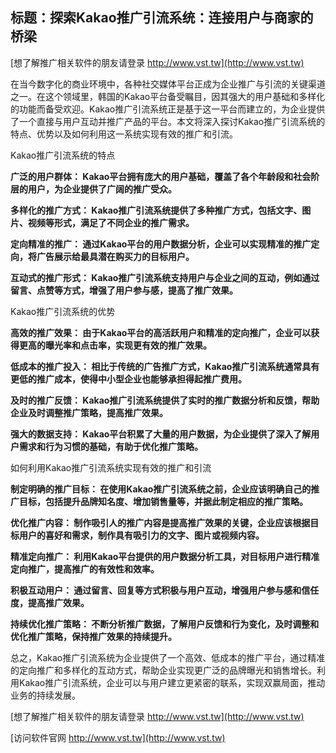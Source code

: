 ## **标题：探索Kakao推广引流系统：连接用户与商家的桥梁**

[想了解推广相关软件的朋友请登录 http://www.vst.tw](http://www.vst.tw)

在当今数字化的商业环境中，各种社交媒体平台正成为企业推广与引流的关键渠道之一。在这个领域里，韩国的Kakao平台备受瞩目，因其强大的用户基础和多样化的功能而备受欢迎。Kakao推广引流系统正是基于这一平台而建立的，为企业提供了一个直接与用户互动并推广产品的平台。本文将深入探讨Kakao推广引流系统的特点、优势以及如何利用这一系统实现有效的推广和引流。

Kakao推广引流系统的特点

**广泛的用户群体： Kakao平台拥有庞大的用户基础，覆盖了各个年龄段和社会阶层的用户，为企业提供了广阔的推广受众。**

**多样化的推广方式： Kakao推广引流系统提供了多种推广方式，包括文字、图片、视频等形式，满足了不同企业的推广需求。**

**定向精准的推广： 通过Kakao平台的用户数据分析，企业可以实现精准的推广定向，将广告展示给最具潜在购买力的目标用户。**

**互动式的推广形式： Kakao推广引流系统支持用户与企业之间的互动，例如通过留言、点赞等方式，增强了用户参与感，提高了推广效果。**

Kakao推广引流系统的优势

**高效的推广效果： 由于Kakao平台的高活跃用户和精准的定向推广，企业可以获得更高的曝光率和点击率，实现更有效的推广效果。**

**低成本的推广投入： 相比于传统的广告推广方式，Kakao推广引流系统通常具有更低的推广成本，使得中小型企业也能够承担得起推广费用。**

**及时的推广反馈： Kakao推广引流系统提供了实时的推广数据分析和反馈，帮助企业及时调整推广策略，提高推广效果。**

**强大的数据支持： Kakao平台积累了大量的用户数据，为企业提供了深入了解用户需求和行为习惯的基础，有助于优化推广策略。**

如何利用Kakao推广引流系统实现有效的推广和引流

**制定明确的推广目标： 在使用Kakao推广引流系统之前，企业应该明确自己的推广目标，包括提升品牌知名度、增加销售量等，并据此制定相应的推广策略。**

**优化推广内容： 制作吸引人的推广内容是提高推广效果的关键，企业应该根据目标用户的喜好和需求，制作具有吸引力的文字、图片或视频内容。**

**精准定向推广： 利用Kakao平台提供的用户数据分析工具，对目标用户进行精准定向推广，提高推广的有效性和效率。**

**积极互动用户： 通过留言、回复等方式积极与用户互动，增强用户参与感和信任度，提高推广效果。**

**持续优化推广策略： 不断分析推广数据，了解用户反馈和行为变化，及时调整和优化推广策略，保持推广效果的持续提升。**

总之，Kakao推广引流系统为企业提供了一个高效、低成本的推广平台，通过精准的定向推广和多样化的互动方式，帮助企业实现更广泛的品牌曝光和销售增长。利用Kakao推广引流系统，企业可以与用户建立更紧密的联系，实现双赢局面，推动业务的持续发展。

[想了解推广相关软件的朋友请登录 http://www.vst.tw](http://www.vst.tw)


[访问软件官网 http://www.vst.tw](http://www.vst.tw)
